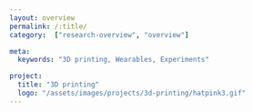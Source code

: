 ```yaml
---
layout: overview
permalink: /:title/
category:  ["research-overview", "overview"]

meta:
  keywords: "3D printing, Wearables, Experiments"

project:
  title: "3D printing"
  logo: "/assets/images/projects/3d-printing/hatpink3.gif"
---
```


